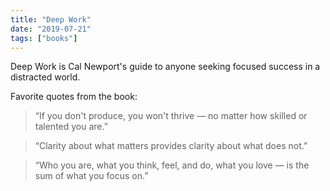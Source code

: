 ```yaml
---
title: "Deep Work"
date: "2019-07-21"
tags: ["books"]
---
```


Deep Work is Cal Newport's guide to anyone seeking focused success in a distracted world.

Favorite quotes from the book:

> “If you don't produce, you won't thrive — no matter how skilled or talented you are.”

> “Clarity about what matters provides clarity about what does not.”

> “Who you are, what you think, feel, and do, what you love — is the sum of what you focus on.”
